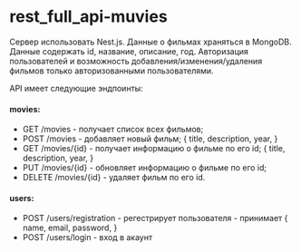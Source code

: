 # rest_full_api-muvies

Сервер использовать Nest.js.
Данные о фильмах храняться в MongoDB. Данные содержать id, название, описание, год.
Авторизация пользователей и возможность добавления/изменения/удаления фильмов только авторизованными пользователями.

API имеет следующие эндпоинты:

#### movies: 
* GET /movies - получает список всех фильмов;
* POST /movies - добавляет новый фильм; 
{
    title,
    description,
    year,
}
* GET /movies/{id} - получает информацию о фильме по его id;
{
    title,
    description,
    year,
}
* PUT /movies/{id} - обновляет информацию о фильме по его id;
* DELETE /movies/{id} - удаляет фильм по его id.

#### users:
* POST /users/registration - регестрирует пользователя - принимает 
{
    name,
    email,
    password,
}
* POST /users/login - вход в акаунт
